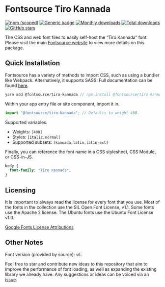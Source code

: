 # Fontsource Tiro Kannada

[![npm (scoped)](https://img.shields.io/npm/v/@fontsource/tiro-kannada?color=brightgreen)](https://www.npmjs.com/package/@fontsource/tiro-kannada) [![Generic badge](https://img.shields.io/badge/fontsource-passing-brightgreen)](https://github.com/fontsource/fontsource) [![Monthly downloads](https://badgen.net/npm/dm/@fontsource/tiro-kannada)](https://github.com/fontsource/fontsource) [![Total downloads](https://badgen.net/npm/dt/@fontsource/tiro-kannada)](https://github.com/fontsource/fontsource) [![GitHub stars](https://img.shields.io/github/stars/fontsource/fontsource.svg?style=social&label=Star)](https://github.com/fontsource/fontsource/stargazers)

The CSS and web font files to easily self-host the “Tiro Kannada” font. Please visit the main [Fontsource website](https://fontsource.org/fonts/tiro-kannada) to view more details on this package.

## Quick Installation

Fontsource has a variety of methods to import CSS, such as using a bundler like Webpack. Alternatively, it supports SASS. Full documentation can be found [here](https://fontsource.org/docs/introduction).

```javascript
yarn add @fontsource/tiro-kannada // npm install @fontsource/tiro-kannada
```

Within your app entry file or site component, import it in.

```javascript
import "@fontsource/tiro-kannada"; // Defaults to weight 400.
```

Supported variables:

- Weights: `[400]`
- Styles: `[italic,normal]`
- Supported subsets: `[kannada,latin,latin-ext]`

Finally, you can reference the font name in a CSS stylesheet, CSS Module, or CSS-in-JS.

```css
body {
  font-family: "Tiro Kannada";
}
```

## Licensing

It is important to always read the license for every font that you use.
Most of the fonts in the collection use the SIL Open Font License, v1.1. Some fonts use the Apache 2 license. The Ubuntu fonts use the Ubuntu Font License v1.0.

[Google Fonts License Attributions](https://fonts.google.com/attribution)

## Other Notes

Font version (provided by source): `v6`.

Feel free to star and contribute new ideas to this repository that aim to improve the performance of font loading, as well as expanding the existing library we already have. Any suggestions or ideas can be voiced via an [issue](https://github.com/fontsource/fontsource/issues).
